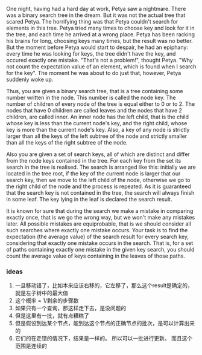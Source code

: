 One night, having had a hard day at work, Petya saw a nightmare. There was a binary search tree in the dream. But it was not the actual tree that scared Petya. The horrifying thing was that Petya couldn't search for elements in this tree. Petya tried many times to choose key and look for it in the tree, and each time he arrived at a wrong place. Petya has been racking his brains for long, choosing keys many times, but the result was no better. But the moment before Petya would start to despair, he had an epiphany: every time he was looking for keys, the tree didn't have the key, and occured exactly one mistake. "That's not a problem!", thought Petya. "Why not count the expectation value of an element, which is found when I search for the key". The moment he was about to do just that, however, Petya suddenly woke up.

Thus, you are given a binary search tree, that is a tree containing some number written in the node. This number is called the node key. The number of children of every node of the tree is equal either to 0 or to 2. The nodes that have 0 children are called leaves and the nodes that have 2 children, are called inner. An inner node has the left child, that is the child whose key is less than the current node's key, and the right child, whose key is more than the current node's key. Also, a key of any node is strictly larger than all the keys of the left subtree of the node and strictly smaller than all the keys of the right subtree of the node.

Also you are given a set of search keys, all of which are distinct and differ from the node keys contained in the tree. For each key from the set its search in the tree is realised. The search is arranged like this: initially we are located in the tree root, if the key of the current node is larger that our search key, then we move to the left child of the node, otherwise we go to the right child of the node and the process is repeated. As it is guaranteed that the search key is not contained in the tree, the search will always finish in some leaf. The key lying in the leaf is declared the search result.

It is known for sure that during the search we make a mistake in comparing exactly once, that is we go the wrong way, but we won't make any mistakes later. All possible mistakes are equiprobable, that is we should consider all such searches where exactly one mistake occurs. Your task is to find the expectation (the average value) of the search result for every search key, considering that exactly one mistake occurs in the search. That is, for a set of paths containing exactly one mistake in the given key search, you should count the average value of keys containing in the leaves of those paths.


### ideas
1. 一旦移动错了，比如本来应该右移的，它左移了，那么这个result是确定的，就是左子树中的最大值
2. 这个概率 = 1/剩余的步骤数
3. 如果只有一个查询，那这样走下去，是没问题的
4. 但是这里有一批，就有点糟糕了
5. 但是假设到达某个节点，能到达这个节点的正确节点的批次，是可以计算出来的
6. 它们的在走错的情况下，结果是一样的。 所以可以一批进行更新。 而且这个范围是连续的
